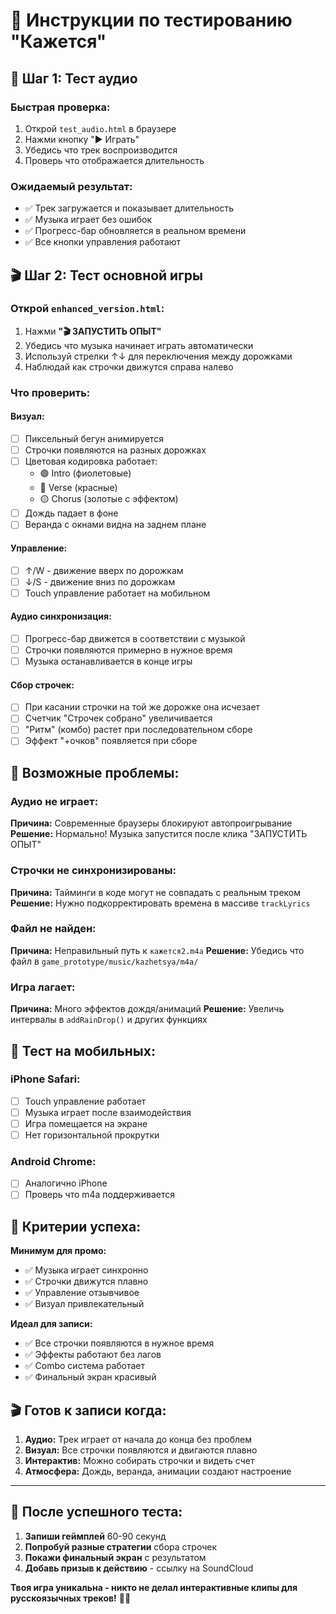 # 🧪 Инструкции по тестированию "Кажется"

## 🎵 Шаг 1: Тест аудио

### Быстрая проверка:
1. Открой `test_audio.html` в браузере
2. Нажми кнопку "▶️ Играть"
3. Убедись что трек воспроизводится
4. Проверь что отображается длительность

### Ожидаемый результат:
- ✅ Трек загружается и показывает длительность
- ✅ Музыка играет без ошибок
- ✅ Прогресс-бар обновляется в реальном времени
- ✅ Все кнопки управления работают

## 🎬 Шаг 2: Тест основной игры

### Открой `enhanced_version.html`:
1. Нажми **"🎬 ЗАПУСТИТЬ ОПЫТ"**
2. Убедись что музыка начинает играть автоматически
3. Используй стрелки ↑↓ для переключения между дорожками
4. Наблюдай как строчки движутся справа налево

### Что проверить:

#### Визуал:
- [ ] Пиксельный бегун анимируется
- [ ] Строчки появляются на разных дорожках
- [ ] Цветовая кодировка работает:
  - 🟣 Intro (фиолетовые)
  - 🔴 Verse (красные)
  - 🟡 Chorus (золотые с эффектом)
- [ ] Дождь падает в фоне
- [ ] Веранда с окнами видна на заднем плане

#### Управление:
- [ ] ↑/W - движение вверх по дорожкам
- [ ] ↓/S - движение вниз по дорожкам
- [ ] Touch управление работает на мобильном

#### Аудио синхронизация:
- [ ] Прогресс-бар движется в соответствии с музыкой
- [ ] Строчки появляются примерно в нужное время
- [ ] Музыка останавливается в конце игры

#### Сбор строчек:
- [ ] При касании строчки на той же дорожке она исчезает
- [ ] Счетчик "Строчек собрано" увеличивается
- [ ] "Ритм" (комбо) растет при последовательном сборе
- [ ] Эффект "+очков" появляется при сборе

## 🐛 Возможные проблемы:

### Аудио не играет:
**Причина:** Современные браузеры блокируют автопроигрывание
**Решение:** Нормально! Музыка запустится после клика "ЗАПУСТИТЬ ОПЫТ"

### Строчки не синхронизированы:
**Причина:** Тайминги в коде могут не совпадать с реальным треком
**Решение:** Нужно подкорректировать времена в массиве `trackLyrics`

### Файл не найден:
**Причина:** Неправильный путь к `кажется2.m4a`
**Решение:** Убедись что файл в `game_prototype/music/kazhetsya/m4a/`

### Игра лагает:
**Причина:** Много эффектов дождя/анимаций
**Решение:** Увеличь интервалы в `addRainDrop()` и других функциях

## 📱 Тест на мобильных:

### iPhone Safari:
- [ ] Touch управление работает
- [ ] Музыка играет после взаимодействия
- [ ] Игра помещается на экране
- [ ] Нет горизонтальной прокрутки

### Android Chrome:
- [ ] Аналогично iPhone
- [ ] Проверь что m4a поддерживается

## 🎯 Критерии успеха:

**Минимум для промо:**
- ✅ Музыка играет синхронно
- ✅ Строчки движутся плавно
- ✅ Управление отзывчивое
- ✅ Визуал привлекательный

**Идеал для записи:**  
- ✅ Все строчки появляются в нужное время
- ✅ Эффекты работают без лагов
- ✅ Combo система работает
- ✅ Финальный экран красивый

## 🎬 Готов к записи когда:

1. **Аудио:** Трек играет от начала до конца без проблем
2. **Визуал:** Все строчки появляются и двигаются плавно  
3. **Интерактив:** Можно собирать строчки и видеть счет
4. **Атмосфера:** Дождь, веранда, анимации создают настроение

---

## 🚀 После успешного теста:

1. **Запиши геймплей** 60-90 секунд
2. **Попробуй разные стратегии** сбора строчек
3. **Покажи финальный экран** с результатом
4. **Добавь призыв к действию** - ссылку на SoundCloud

**Твоя игра уникальна - никто не делал интерактивные клипы для русскоязычных треков!** 🎵✨